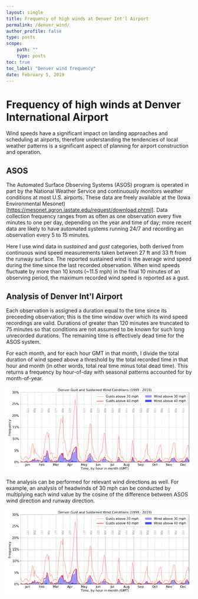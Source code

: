 ```yaml
---
layout: single
title: Frequency of high winds at Denver Int'l Airport
permalink: /denver_wind/
author_profile: false
type: posts
scope:
    path: ""
    type: posts
toc: true
toc_label: "Denver wind frequency"
date: February 5, 2019
---
```


# Frequency of high winds at Denver International Airport

Wind speeds have a significant impact on landing approaches and scheduling at airports, therefore understanding the tendencies of local weather patterns is a significant aspect of planning for airport construction and operation.

## ASOS

The Automated Surface Observing Systems (ASOS) program is operated in part by the National Weather Service and continuously monitors weather conditions at most U.S. airports. These data are freely available at the (Iowa Environmental Mesonet)[https://mesonet.agron.iastate.edu/request/download.phtml]. Data collection frequency ranges from as often as one observation every five minutes to one per day, depending on the year and time of day; more recent data are likely to have automated systems running 24/7 and recording an observation every 5 to 15 minutes.<br>

Here I use wind data in _sustained_ and _gust_ categories, both derived from continuous wind speed measurements taken between 27 ft and 33 ft from the runway surface. The reported sustained wind is the average wind speed during the time since the last recorded observation. When wind speeds fluctuate by more than 10 knots (~11.5 mph) in the final 10 minutes of an observing period, the maximum recorded wind speed is reported as a gust.

## Analysis of Denver Int'l Airport

Each observation is assigned a duration equal to the time since its preceeding observation; this is the time window over which its wind speed recordings are valid. Durations of greater than 120 minutes are truncated to 75 minutes so that conditions are not assumed to be known for such long unrecorded durations. The remaining time is effectively dead time for the ASOS system.<br>

For each month, and for each hour GMT in that month, I divide the total duration of wind speed above a threshold by the total recorded time in that hour and month (in other words, total real time minus total dead time). This returns a frequency by hour-of-day with seasonal patterns accounted for by month-of-year.<br>

  <img src="../assets/images/denver_wind.png" width="800" />
 
The analysis can be performed for relevant wind directions as well. For example, an analysis of headwinds of 30 mph can be conducted by multiplying each wind value by the cosine of the difference between ASOS wind direction and runway direction.

 <img src="../assets/images/denver_wind.png" width="800" />

